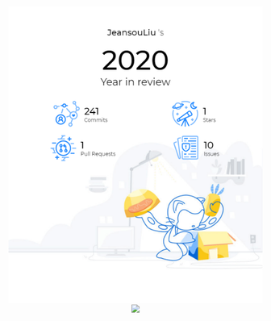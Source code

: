 <div align=center><img src="https://raw.githubusercontent.com/JeansouLiu/JeansouLiu/main/JeansouLiu's-report.png">
<img src='https://tool.liumingye.cn/bingimg/img.php'></div>
